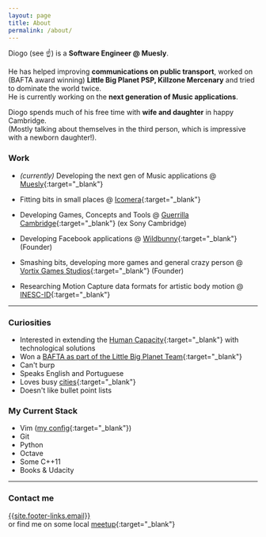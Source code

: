 ```yaml
---
layout: page
title: About
permalink: /about/
---
```



Diogo (see :point_up:) is a **Software Engineer @ Muesly**.

He has helped improving **communications on public transport**, worked on
(BAFTA award winning) **Little Big Planet PSP, Killzone Mercenary** and
tried to dominate the world twice.  
He is currently working on the **next generation of Music applications**.  

Diogo spends much of his free time with **wife and daughter** in happy Cambridge.  
(Mostly talking about themselves in the third person, which is impressive
with a newborn daughter!).  

### Work

* *(currently)* Developing the next gen of Music applications @
[Muesly](http://muesly.com/){:target="_blank"}

* Fitting bits in small places @ [Icomera](http://www.icomera.com/){:target="_blank"}
* Developing Games, Concepts and Tools @
[Guerrilla Cambridge](http://www.worldwidestudios.net/cambridge){:target="_blank"}
(ex Sony Cambridge)
* Developing Facebook applications @ [Wildbunny](http://wildbunny.co.uk/){:target="_blank"}
(Founder)
* Smashing bits, developing more games and general crazy person
@ [Vortix Games Studios](http://blog.vortixgames.com/){:target="_blank"} (Founder)
* Researching Motion Capture data formats for artistic body motion @
[INESC-ID](http://www.inesc-id.pt/){:target="_blank"}  

-----

### Curiosities

* Interested in extending the [Human Capacity](http://en.wikipedia.org/wiki/Capacity_development#Defining_Capacity_Development){:target="_blank"}
with technological solutions
* Won a [BAFTA as part of the Little Big Planet Team](http://www.bafta.org/games/awards/2010-winners-nominees,2475,BA.html){:target="_blank"}
* Can't burp
* Speaks English and Portuguese
* Loves busy [cities](http://en.wikipedia.org/wiki/London){:target="_blank"}
* Doesn't like bullet point lists

### My Current Stack

* Vim ([my config](https://github.com/DiogoNeves/vim_config){:target="_blank"}) 
* Git
* Python
* Octave
* Some C++11
* Books & Udacity

-----

### Contact me

[{{site.footer-links.email}}](mailto:{{site.footer-links.email}})  
or find me on some local
[meetup](http://www.meetup.com/members/11995734/){:target="_blank"}
